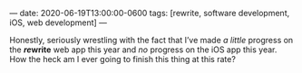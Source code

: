 —
date: 2020-06-19T13:00:00-0600
tags: [rewrite, software development, iOS, web development]
—

Honestly, seriously wrestling with the fact that I’ve made *a little* progress on the <b><i>re</i>write</b> web app this year and *no* progress on the iOS app this year. How the heck am I ever going to finish this thing at this rate?
